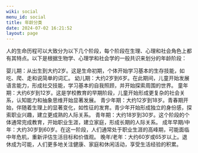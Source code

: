 ```yaml
---
wiki: social
menu_id: social
title: 年龄分类
date: 2024-07-02 16:21:52
layout: page
---
```

人的生命历程可以大致分为以下几个阶段，每个阶段在生理、心理和社会角色上都有其特点。以下是根据生物学、心理学和社会学的一般共识来划分的年龄阶段：

婴儿期：从出生到大约2岁。这是生命初期，个体开始学习基本的生存技能，如吃、爬、走和说简单的词汇。
幼儿期：大约2岁到6岁。在此期间，儿童开始发展语言能力，形成社交技能，学习基本的自我照顾，并开始探索周围的世界。
童年期：大约6岁到12岁。这是学校教育的早期阶段，儿童开始形成更复杂的社会关系，认知能力和抽象思维开始显著发展。
青少年期：大约12岁到18岁。青春期开始，伴随着生理上的显著变化，如性征的发育。青少年开始形成独立的身份感，探索职业兴趣，建立更成熟的人际关系。
青年期：大约18岁到30岁。这个阶段的个体通常完成教育，开始职业生涯，建立家庭，形成长期的人际关系。
成年早期/中年：大约30岁到60岁。在这一阶段，人们通常处于职业生涯的高峰期，可能面临中年危机，重新评估生活目标和价值观。
晚年/老年：大约60岁或65岁以上。退休成为可能，人们更多地关注健康、家庭和休闲活动，享受生活经验的积累。
